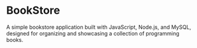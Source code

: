 # BookStore
A simple bookstore application built with JavaScript, Node.js, and MySQL, designed for organizing and showcasing a collection of programming books.
